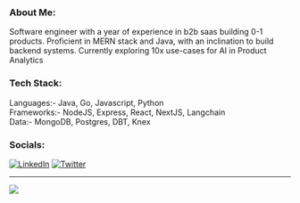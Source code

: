 ### About Me:
Software engineer with a year of experience in b2b saas building 0-1 products. Proficient in MERN stack and Java, with an inclination to build backend systems.
Currently exploring 10x use-cases for AI in Product Analytics

### Tech Stack:
Languages:- Java, Go, Javascript, Python <br>
Frameworks:- NodeJS, Express, React, NextJS, Langchain <br>
Data:- MongoDB, Postgres, DBT, Knex <br>

### Socials:
[![LinkedIn](https://img.shields.io/badge/LinkedIn-%230077B5.svg?logo=linkedin&logoColor=white)](https://linkedin.com/in/https://www.linkedin.com/in/aryanmadhavverma/) [![Twitter](https://img.shields.io/badge/Twitter-%231DA1F2.svg?logo=Twitter&logoColor=white)](https://twitter.com/https://twitter.com/aryanmadhaverma) 


---
[![](https://visitcount.itsvg.in/api?id=AryanMadhavVerma&icon=0&color=0)](https://visitcount.itsvg.in)

